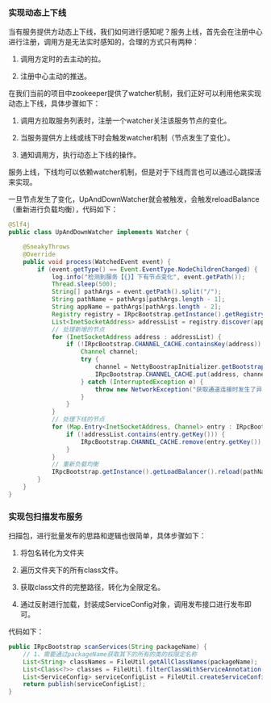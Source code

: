 ### 实现动态上下线
当有服务提供方动态上下线，我们如何进行感知呢？服务上线，首先会在注册中心进行注册，调用方是无法实时感知的，合理的方式只有两种：

1. 调用方定时的去主动的拉。

2. 注册中心主动的推送。

在我们当前的项目中zookeeper提供了watcher机制，我们正好可以利用他来实现动态上下线，具体步骤如下：

1. 调用方拉取服务列表时，注册一个watcher关注该服务节点的变化。

2. 当服务提供方上线或线下时会触发watcher机制（节点发生了变化）。

3. 通知调用方，执行动态上下线的操作。

服务上线，下线均可以依赖watcher机制，但是对于下线而言也可以通过心跳探活来实现。

一旦节点发生了变化，UpAndDownWatcher就会被触发，会触发reloadBalance（重新进行负载均衡），代码如下：
```java
@Slf4j
public class UpAndDownWatcher implements Watcher {

    @SneakyThrows
    @Override
    public void process(WatchedEvent event) {
        if (event.getType() == Event.EventType.NodeChildrenChanged) {
            log.info("检测到服务【{}】下有节点变化", event.getPath());
            Thread.sleep(500);
            String[] pathArgs = event.getPath().split("/");
            String pathName = pathArgs[pathArgs.length - 1];
            String appName = pathArgs[pathArgs.length - 2];
            Registry registry = IRpcBootstrap.getInstance().getRegistry();
            List<InetSocketAddress> addressList = registry.discover(appName, pathName);
            // 处理新增的节点
            for (InetSocketAddress address : addressList) {
                if (!IRpcBootstrap.CHANNEL_CACHE.containsKey(address)) {
                    Channel channel;
                    try {
                        channel = NettyBoostrapInitializer.getBootstrap().connect(address).sync().channel();
                        IRpcBootstrap.CHANNEL_CACHE.put(address, channel);
                    } catch (InterruptedException e) {
                        throw new NetworkException("获取通道连接时发生了异常。");
                    }
                }
            }
            // 处理下线的节点
            for (Map.Entry<InetSocketAddress, Channel> entry : IRpcBootstrap.CHANNEL_CACHE.entrySet()) {
                if (!addressList.contains(entry.getKey())) {
                    IRpcBootstrap.CHANNEL_CACHE.remove(entry.getKey());
                }
            }
            // 重新负载均衡
            IRpcBootstrap.getInstance().getLoadBalancer().reload(pathName, addressList);
        }
    }
}
```

### 实现包扫描发布服务

扫描包，进行批量发布的思路和逻辑也很简单，具体步骤如下：

1. 将包名转化为文件夹

2. 遍历文件夹下的所有class文件。

3. 获取class文件的完整路径，转化为全限定名。

4. 通过反射进行加载，封装成ServiceConfig对象，调用发布接口进行发布即可。

代码如下：
``` java
public IRpcBootstrap scanServices(String packageName) {
    // 1、需要通过packageName获取其下的所有的类的权限定名称
    List<String> classNames = FileUtil.getAllClassNames(packageName);
    List<Class<?>> classes = FileUtil.filterClassWithServiceAnnotation(classNames);
    List<ServiceConfig> serviceConfigList = FileUtil.createServiceConfigWithClasses(classes);
    return publish(serviceConfigList);
}
```